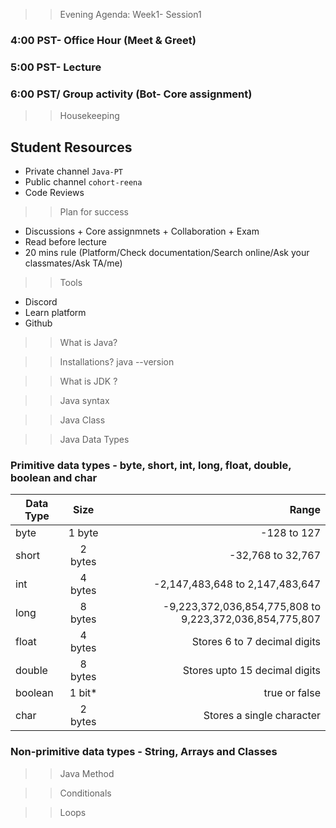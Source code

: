 >> Evening Agenda:  Week1- Session1 
### 4:00 PST-  Office Hour (Meet & Greet)
### 5:00 PST-  Lecture
### 6:00 PST/ Group activity (Bot- Core assignment)
>> Housekeeping 
## Student Resources
* Private channel `Java-PT`
* Public channel `cohort-reena` 
* Code Reviews 
>> Plan for success
* Discussions  + Core assignmnets  +  Collaboration + Exam
* Read before lecture 
* 20 mins rule (Platform/Check documentation/Search online/Ask your classmates/Ask TA/me)
>> Tools
* Discord
* Learn platform
* Github
>> What is Java? 

>> Installations? java --version

>> What is JDK ?

>> Java syntax

>> Java Class

>>Java Data Types
### Primitive data types -  byte, short, int, long, float, double, boolean and char
| Data Type   |      Size      |  Range |
|----------|:-------------:|------:|
| byte      | 1 byte  | -128 to 127             |
| short     | 2 bytes | -32,768 to 32,767       |
| int       | 4 bytes | -2,147,483,648 to 2,147,483,647      |
| long      | 8 bytes | -9,223,372,036,854,775,808 to 9,223,372,036,854,775,807        |
| float     | 4 bytes |  Stores 6 to 7 decimal digits      |
| double    | 8 bytes |  Stores upto 15 decimal digits      |
| boolean   | 1 bit*  | true or false           |
| char      | 2 bytes | Stores a single character  |


### Non-primitive data types - String, Arrays and Classes

>> Java Method

>> Conditionals 

>> Loops 






